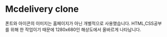 # Mcdelivery clone
 폰트와 아이콘의 이미지는 홈페이지가 아닌 개별적으로 사용했습니다. 
 HTML,CSS공부를 위해 한 작업이기 때문에 1280x680인 해상도에서 올바르게 나타납니다. 
